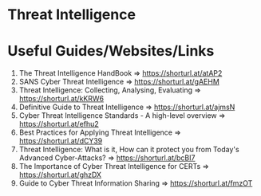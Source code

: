 # Threat Intelligence
# Useful Guides/Websites/Links

1) The Threat Intelligence HandBook => https://shorturl.at/atAP2
2) SANS Cyber Threat Intelligence => https://shorturl.at/gAEHM
3) Threat Intelligence: Collecting, Analysing, Evaluating => https://shorturl.at/kKRW6
4) Definitive Guide to Threat Intelligence => https://shorturl.at/ajmsN
5) Cyber Threat Intelligence Standards - A high-level overview => https://shorturl.at/efhu2
6) Best Practices for Applying Threat Intelligence => https://shorturl.at/dCY39
7) Threat Intelligence: What is it, How can it protect you from Today's Advanced Cyber-Attacks? => https://shorturl.at/bcBI7
8) The Importance of Cyber Threat Intelligence for CERTs => https://shorturl.at/ghzDX
9) Guide to Cyber Threat Information Sharing => https://shorturl.at/fmzOT

